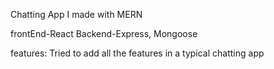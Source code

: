 Chatting App I made with MERN

frontEnd-React
Backend-Express, Mongoose

features:
Tried to add all the features in a typical chatting app
